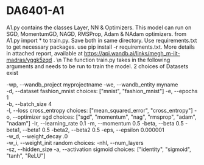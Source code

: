 # DA6401-A1
A1.py contains the classes Layer, NN & Optimizers. This model can run on SGD, MomentumGD, NAGD, RMSProp, Adam & NAdam optimizers.
from A1.py import * to train.py. Save both in same directory.
Use requirements.txt to get necessary packages. use pip install -r requirements.txt. 
More details in attached report, available at https://api.wandb.ai/links/megh_m-iit-madras/yggk5zqd . \n
The function train.py takes in the following arguments and needs to be run to train the model. 2 choices of Datasets exist

-wp, --wandb_project	myprojectname 
-we, --wandb_entity	myname	
-d, --dataset	fashion_mnist	choices: ["mnist", "fashion_mnist"]
-e, --epochs	1	
-b, --batch_size	4	
-l, --loss	cross_entropy	choices: ["mean_squared_error", "cross_entropy"]
-o, --optimizer	sgd	choices: ["sgd", "momentum", "nag", "rmsprop", "adam", "nadam"]
-lr, --learning_rate	0.1
-m, --momentum	0.5	
-beta, --beta	0.5	
-beta1, --beta1	0.5
-beta2, --beta2	0.5	
-eps, --epsilon	0.000001	
-w_d, --weight_decay	.0	
-w_i, --weight_init	random	choices: 
-nhl, --num_layers	
-sz, --hidden_size
-a, --activation	sigmoid	choices: ["identity", "sigmoid", "tanh", "ReLU"]
